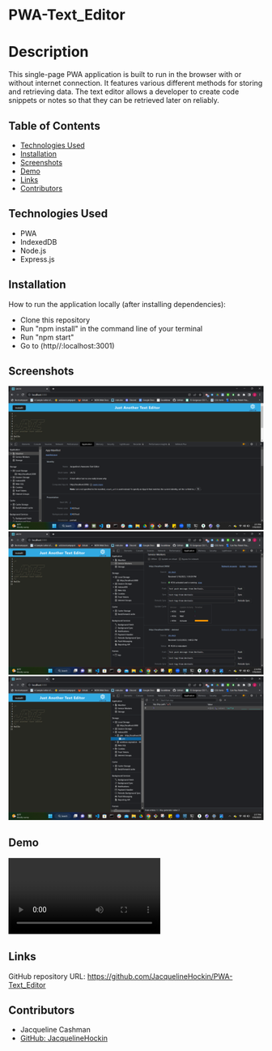 # PWA-Text_Editor

# Description

This single-page PWA application is built to run in the browser with or without internet connection. It features various different methods for storing and retrieving data. The text editor allows a developer to create code snippets or notes so that they can be retrieved later on reliably. 


## Table of Contents 
* [Technologies Used](#technologies-used)
* [Installation](#installation)
* [Screenshots](#screenshots)
* [Demo](#demo)
* [Links](#links)
* [Contributors](#contributors)

## Technologies Used

- PWA
- IndexedDB
- Node.js
- Express.js


## Installation

How to run the application locally (after installing dependencies):

- Clone this repository
- Run "npm install" in the command line of your terminal
- Run "npm start" 
- Go to (http//:localhost:3001) 


## Screenshots

![PWA-screenshot1](./client/src/images-demo/text_editor_screenshot1.png)
![PWA-screenshot2](./client/src/images-demo/text_editor_screenshot2.png)
![PWA-screenshot3](./client/src/images-demo/text_editor_screenshot3.png)


## Demo 

![PWA-demo-vid](./client/src/images-demo/text_editor_demo.webm)


## Links

GitHub repository URL: 
https://github.com/JacquelineHockin/PWA-Text_Editor


## Contributors 
- Jacqueline Cashman
- [GitHub: JacquelineHockin](https://github.com/jacquelinehockin)